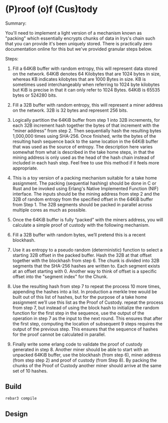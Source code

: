 # (P)roof (o)f (Cus)tody

Summary:

You'll need to implement a light version of a mechanism known as
"packing" which essentially encrypts chunks of data in Irys's chain
such that you can provide it's been uniquely stored. There is
practically zero documentation online for this but we've provided
granular steps below.

Steps:

1. Fill a 64KiB buffer with random entropy, this will represent data
   stored on the network. 64KiB denotes 64 Kilobytes that are 1024
   bytes in size, whereas KB indicates kilobytes that are 1000 Bytes
   in size.  KB is sometimes used interchangeably when referring to
   1024 byte kilobytes but KiB is precise in that it can only refer to
   1024 Bytes. 64KiB is 65535 bytes or 524280 bits.
    
2. Fill a 32B buffer with random entropy, this will represent a miner
   address on the network. 32B is 32 bytes and represent 256 bits.
        
3. Logically partition the 64KiB buffer from step 1 into 32B
   increments, for each 32B increment hash together the bytes of that
   increment with the “miner address” from step 2.  Then sequentially
   hash the resulting bytes 1,000,000 times using SHA-256. Once
   finished, write the bytes of the resulting hash sequence back to
   the same location in the 64KiB buffer that was used as the source
   of entropy. The description here varies somewhat from what is
   described in the take home steps, in that the mining address is
   only used as the head of the hash chain instead of included in each
   hash step. Feel free to use this method if it feels more
   appropriate.
            
4. This is a toy version of a packing mechanism suitable for a take
   home assignment. The packing (sequential hashing) should be done in
   C or Rust and be invoked using Erlang's Native Implemented Function
   (NIF) interface. The inputs should be the mining address from step
   2 and the 32B of random entropy from the specified offset in the
   64KiB buffer from Step 1. The 32B segments should be packed in
   parallel across multiple cores as much as possible.
                
5. Once the 64KiB buffer is fully “packed” with the miners address,
   you will calculate a simple proof of custody with the following
   mechanism.
                    
6. Fill a 32B buffer with random bytes, we’ll pretend this is a recent
   blockhash.
                        
7. Use it as entropy to a pseudo random (deterministic) function to
   select a starting 32B offset in the packed buffer. Hash the 32B at
   that offset together with the blockhash from step 6. The chunk is
   divided into 32B segments that the SHA-256 hashes are written
   to. Each segment exists at an offset starting with 0. Another way
   to think of offset is a specific offset into the "segment index"
   for the Chunk.
                            
8. Use the resulting hash from step 7 to repeat the process 10 more
   times, appending the hashes into a list. In production a merkle
   tree would be built out of this list of hashes, but for the purpose
   of a take home assignment we’ll use this list as the Proof of
   Custody. repeat the process from step 7, but instead of using the
   block hash to initialize the random function for the first step in
   the sequence, use the output of the operation in step 7 as the
   input to the next round.  This ensures that after the first step,
   computing the location of subsequent 9 steps requires the output of
   the previous step. This ensures that the sequence of hashes for the
   proof cannot be calculated in parallel.
                                
9. Finally write some erlang code to validate the proof of custody
   generated in step 8. Another miner should be able to start with an
   unpacked 64KiB buffer, use the blockhash (from step 6), miner
   address (from step step 2) and proof of custody (from Step 8). By
   packing the chunks of the Proof of Custody another miner should
   arrive at the same set of 10 hashes.

## Build

```sh
rebar3 compile
```

## Design

```

```
